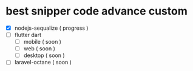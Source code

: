 
# best snipper code advance custom

- [x] nodejs-sequalize ( progress )
- [ ] flutter dart
    - [ ] mobile ( soon )
    - [ ] web ( soon )
    - [ ] desktop ( soon )
- [ ] laravel-octane ( soon )
